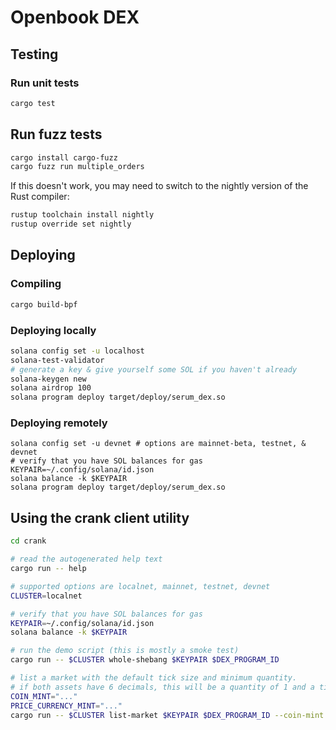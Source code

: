 # Openbook DEX

## Testing 

### Run unit tests

```bash
cargo test
```

## Run fuzz tests

```bash
cargo install cargo-fuzz
cargo fuzz run multiple_orders
```

If this doesn't work, you may need to switch to the nightly version of the Rust compiler:

```bash
rustup toolchain install nightly
rustup override set nightly
```

## Deploying

### Compiling

```bash
cargo build-bpf
```

### Deploying locally

```bash
solana config set -u localhost
solana-test-validator
# generate a key & give yourself some SOL if you haven't already
solana-keygen new
solana airdrop 100
solana program deploy target/deploy/serum_dex.so
```

### Deploying remotely

```
solana config set -u devnet # options are mainnet-beta, testnet, & devnet
# verify that you have SOL balances for gas
KEYPAIR=~/.config/solana/id.json
solana balance -k $KEYPAIR
solana program deploy target/deploy/serum_dex.so
```

## Using the crank client utility

```bash
cd crank

# read the autogenerated help text
cargo run -- help

# supported options are localnet, mainnet, testnet, devnet
CLUSTER=localnet

# verify that you have SOL balances for gas
KEYPAIR=~/.config/solana/id.json
solana balance -k $KEYPAIR

# run the demo script (this is mostly a smoke test)
cargo run -- $CLUSTER whole-shebang $KEYPAIR $DEX_PROGRAM_ID

# list a market with the default tick size and minimum quantity.
# if both assets have 6 decimals, this will be a quantity of 1 and a tick size of 0.01
COIN_MINT="..."
PRICE_CURRENCY_MINT="..."
cargo run -- $CLUSTER list-market $KEYPAIR $DEX_PROGRAM_ID --coin-mint $COIN_MINT --pc-mint $PRICE_CURRENCY_MINT
```

